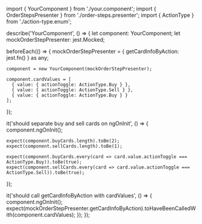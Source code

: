import { YourComponent } from './your.component';
import { OrderStepsPresenter } from './order-steps.presenter';
import { ActionType } from './action-type.enum';

describe('YourComponent', () => {
  let component: YourComponent;
  let mockOrderStepPresenter: jest.Mocked<OrderStepsPresenter>;

  beforeEach(() => {
    mockOrderStepPresenter = {
      getCardInfoByAction: jest.fn()
    } as any;

    component = new YourComponent(mockOrderStepPresenter);

    component.cardValues = [
      { value: { actionToggle: ActionType.Buy } },
      { value: { actionToggle: ActionType.Sell } },
      { value: { actionToggle: ActionType.Buy } }
    ];
  });

  it('should separate buy and sell cards on ngOnInit', () => {
    component.ngOnInit();

    expect(component.buyCards.length).toBe(2);
    expect(component.sellCards.length).toBe(1);

    expect(component.buyCards.every(card => card.value.actionToggle === ActionType.Buy)).toBe(true);
    expect(component.sellCards.every(card => card.value.actionToggle === ActionType.Sell)).toBe(true);
  });

  it('should call getCardInfoByAction with cardValues', () => {
    component.ngOnInit();
    expect(mockOrderStepPresenter.getCardInfoByAction).toHaveBeenCalledWith(component.cardValues);
  });
});